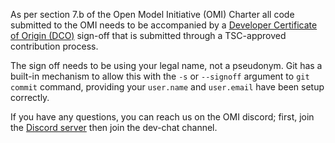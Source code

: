 As per section 7.b of the Open Model Initiative (OMI) Charter all code submitted to the OMI needs to be accompanied by a [Developer Certificate of Origin (DCO)](https://developercertificate.org/) sign-off that is submitted through a TSC-approved contribution process.

The sign off needs to be using your legal name, not a pseudonym. Git has a built-in mechanism to allow this with the `-s` or `--signoff` argument to `git commit` command, providing your `user.name` and `user.email` have been setup correctly.

If you have any questions, you can reach us on the OMI discord; first, join the [Discord server](https://discord.gg/vANKjzDDkQ) then join the dev-chat channel.